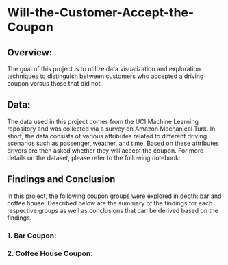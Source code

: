 # Will-the-Customer-Accept-the-Coupon
## Overview:
The goal of this project is to utilize data visualization and exploration techniques to distinguish between customers who accepted a driving coupon versus those that did not.

## Data:
The data used in this project comes from the UCI Machine Learning repository and was collected via a survey on Amazon Mechanical Turk. In short, the data consists of various attributes related to different driving scenarios such as passenger, weather, and time. Based on these attributes drivers are then asked whether they will accept the coupon. For more details on the dataset, please refer to the following notebook: 

## Findings and Conclusion
In this project, the following coupon groups were explored in depth: bar and coffee house. Described below are the summary of the findings for each respective groups as well as conclusions that can be derived based on the findings.

### 1. Bar Coupon:


### 2. Coffee House Coupon:
